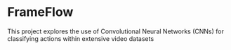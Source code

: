 # FrameFlow
This project explores the use of Convolutional Neural Networks (CNNs) for classifying actions within extensive video datasets
